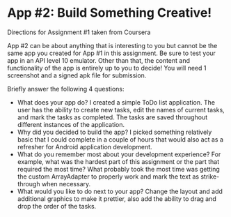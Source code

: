 App #2: Build Something Creative!
======================
Directions for Assignment #1 taken from Coursera

App #2 can be about anything that is interesting to you but cannot be the same app you created for App #1 in this assignment. Be sure to test your app in an API level 10 emulator. Other than that, the content and functionality of the app is entirely up to you to decide! You will need 1 screenshot and a signed apk file for submission.


Briefly answer the following 4 questions:
* What does your app do?
	I created a simple ToDo list application.  The user has the ability to create new tasks, edit the names of current tasks, and mark the tasks as completed.  The tasks are saved throughout different instances of the application.
* Why did you decided to build the app?
	I picked something relatively basic that I could complete in a couple of hours that would also act as a refresher for Android application development. 
* What do you remember most about your development experience? For example, what was the hardest part of this assignment or the part that required the most time?
	What probably took the most time was getting the custom ArrayAdapter to properly work and mark the text as strike-through when necessary.
* What would you like to do next to your app?
	Change the layout and add additional graphics to make it prettier, also add the ability to drag and drop the order of the tasks.